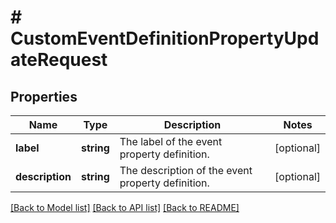 # # CustomEventDefinitionPropertyUpdateRequest

## Properties

Name | Type | Description | Notes
------------ | ------------- | ------------- | -------------
**label** | **string** | The label of the event property definition. | [optional]
**description** | **string** | The description of the event property definition. | [optional]

[[Back to Model list]](../../README.md#models) [[Back to API list]](../../README.md#endpoints) [[Back to README]](../../README.md)
